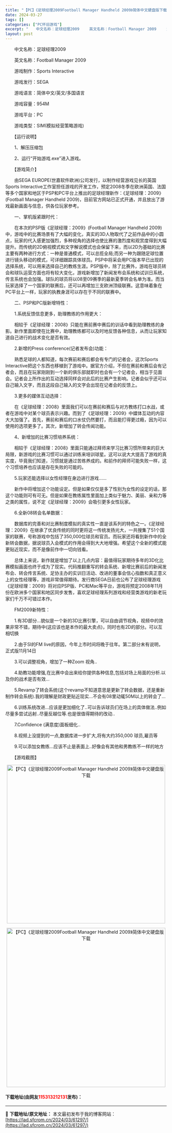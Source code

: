 ```yaml
---
title: "【PC】《足球经理2009Football Manager Handheld 2009》简体中文硬盘版下载"
date: 2024-03-27
tags: []
categories: ["PC怀旧游戏"]
excerpt: "　　中文名称：足球经理2009 　　英文名称：Football Manager 2009 　　游戏制作：Sports Interactive 　　游戏发行：SEGA 　　游戏语言：简体中文/英文/多国语言 　　游戏容量：954M 　　游戏平台：PC 　　游戏类型：SIM(模拟经营策略游戏) 　　【运&hellip;"
layout: post
---
```


 <p>　　中文名称：足球经理2009</p> <p>　　英文名称：Football Manager 2009</p> <p>　　游戏制作：Sports Interactive</p> <p>　　游戏发行：SEGA</p> <p>　　游戏语言：简体中文/英文/多国语言</p> <p>　　游戏容量：954M</p> <p>　　游戏平台：PC</p> <p>　　游戏类型：SIM(模拟经营策略游戏)</p> <p>　　【运行说明】</p> <p>　　1、解压压缩包</p> <p>　　2、运行&ldquo;开始游戏.exe&rdquo;进入游戏。</p> <p>　　【游戏简介】</p> <p>　　由SEGA EUROPE(世嘉软件欧洲)公司发行，以制作经营游戏见长的英国Sports Interactive工作室担任游戏的开发工作，预定2008冬季在欧洲英国、法国等多个国家和地区于PSP和PC平台上推出的足球经理新作：《足球经理：2009》(Football Manager Handheld 2009)，目前官方网站已正式开通，并且放出了游戏最新画面与信息，供各位玩家参考。</p> <p>　　一、掌机版紧跟时代：</p> <p>　　在本次的PSP版《足球经理：2009》(Football Manager Handheld 2009)中，游戏中的比赛场景有了大幅的变化，真实的3D人物取代了之前作品中的小圆点，玩家的代入感更加强烈，多种视角的选择也使比赛的激烈度和观赏度得到大幅提升。而传统的2D俯视模式和文字解说模式也会保留下来，而以2D为基础的比赛主要有两种进行方式：一种是普通模式，可以总揽全局;而另一种为跟随足球位置进行镜头移动的模式，可详细跟踪具体球员。PSP中将采会用PC版本早已出现的选择系统，可以用来选择自己的教练生涯。PSP版中，除了比赛外，游戏在球员转会和球队运营方面也将有较大变化，游戏新增加了新闻发布会系统和试训日系统，传言系统也会加强。球队的球员将以08至09赛季的最新夏季转会名单为准。而当玩家选择了一个国家的联赛后，还可以再增加三支欧洲顶级联赛。这意味着象在PC平台上一样，玩家的执教身涯可以存在于不同的联赛中。</p> <p>　　二、PSP和PC版新增特性：</p> <p>　　1.系统反馈信息更多，助理教练的作用更大：</p> <p>　　相较于《足球经理：2008》只能在赛前赛中赛后的训话中看到助理教练的身影。新作里面即使在比赛中，助理教练都可以及时地反馈各种信息，从而让玩家知道自己进行的战术变化是否有效。</p> <p>　　2.新增的Press conference(记者发布会)功能：</p> <p>　　熟悉足球的人都知道，每次赛前和赛后都会有专门的记者会，这次Sports Interactive把这个东西也移植到了游戏中。据官方介绍，不但在赛前和赛后会有记者会，而且在玩家刚刚到一个新的俱乐部就职时也会有一个记者会，相当于见面会。记者会上所作出的互动选择同样会对此后的比赛产生影响。记者会似乎还可以自己输入文字，而且这段自己输入的文字会出现在记者会的反馈上。</p> <p>　　3.更多的媒体互动选择：</p> <p>　　在《足球经理：2008》里面我们可以在赛前和赛后与对方教练打口水战，或者在游戏中对某个球员表示兴趣。而到了《足球经理：2009》中媒体互动的内容大大加强了。首先，赛前和赛后的口水仗仍然要打，而且能打得更过瘾，因为可以使用的选项更多了。其次，新增加了转会传闻功能。</p> <p>　　4、新增加的比赛习惯培养系统：</p> <p>　　相较于《足球经理：2008》里面只能通过拜师来学习比赛习惯所带来的巨大局限，新游戏的比赛习惯可以通过训练来培训球星。这可以说大大提高了游戏的真实度，毕竟我们知道，习惯就是通过苦练养成的。和前作的拜师可能失败一样，这个习惯培养也应该是存在失败的可能的。</p> <p>　　5.玩家还能选择以女性经理在身边进行游戏&hellip;&hellip;</p> <p>　　新作中将增加这个功能设定。但是如果仅仅是多了性别为女性的设定的话，那这个功能则可有可无。但是如果在教练属性里面加上类似于魅力、美丽、亲和力等之类的属性，说不定《足球经理：2009》会吸引更多女性玩家。</p> <p>　　6.全新08转会名单数据：</p> <p>　　数据库的完善和对比赛制度模拟的真实性一直是该系列的特色之一。《足球经理：2009》在继承了优良传统的同时更将这一传统发扬光大，一共搜集了51个国家的联赛，号称游戏中包括了350,000位球员和官员。而玩家还将看到新作中的全新转会数据，据说球员入会模式的作用会得到大大地增强。希望这个全新的模式能更贴近现实，而不是像前作中一切向钱看。</p> <p>　　总体上来说，新作就是增加了以上几点内容：最值得玩家期待多年的3D化比赛模拟画面也终于成为了现实。代码推翻重写的转会系统、新增比赛前后的新闻发布会、转会传言系统、足协主办的实训日活动、改进的董事会信心指数和真正意义上的女性经理等，游戏非常值得期待。发行商SEGA日前也公布了足球经理游戏《足球经理：2009》将对应PSP版、PC和Mac等平台，游戏将预定2008年11月份在欧洲多个国家和地区同步发售，喜欢足球经理系列游戏和经营类游戏的新老玩家们千万不可错过本作。</p> <p>　　FM2009新特性：</p> <p>　　1.有3D部分...貌似是一个新的3D比赛引擎，可以自由调节视角，视频中的效果非常不错，期待中(这应该也是本作的最大卖点)，同时也有2D的部分。可以互相切换</p> <p>　　2.由于SI的FM live的原因，今年上市时间将晚于往年。第二部分末有说明，正式版11月14日</p> <p>　　3.可以调整视角，增加了一种Zoom 视角..</p> <p>　　4.助教功能增强,在比赛中会出来给你提供各种信息,包括对场上局面的分析.以及你的战术是否有效...</p> <p>　　5.Revamp了转会系统(这个revamp不知道意思是更新了转会数据，还是重新制作转会系统).我的理解是财政更贴近现实...不会有08里动辄50M以上的转会了...</p> <p>　　6.训练系统改进...应该是更加细化了..可以告诉球员们在场上的具体做法..例如尽量多尝试远射..尽量反越位等.也是很值得期待的改动..</p> <p>　　7.Confidence (满意度)面板细化..</p> <p>　　8.视频上没提到的一点,数据库进一步扩大,将有大约350,000 球员,雇员等</p> <p>　　9.可以添加女教练...应该不止是表面上..好像会有其他和男教练不一样的地方</p> <p>　　【游戏截图】</p> <p align="center"><img align="" border="0" src="https://lad.sfcrom.cn/wp-content/uploads/2024/03/20240327_66043975c1ba4.jpg" width="494" alt="【PC】《足球经理2009Football Manager Handheld 2009》简体中文硬盘版下载" /></p> <p align="center"><img align="" border="0" src="https://lad.sfcrom.cn/wp-content/uploads/2024/03/20240327_660439763c9a7.jpg" width="496" alt="【PC】《足球经理2009Football Manager Handheld 2009》简体中文硬盘版下载" /></p> <p><h4>下载地址(由网友<font color="red">115313212131</font>发布)：</h4></p> 

---
📖 **下载地址/原文地址：** 本文最初发布于我的博客网站：[https://lad.sfcrom.cn/2024/03/61297/](https://lad.sfcrom.cn/2024/03/61297/)
